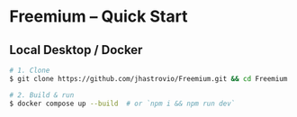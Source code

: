 # Freemium – Quick Start

## Local Desktop / Docker
```bash
# 1. Clone
$ git clone https://github.com/jhastrovio/Freemium.git && cd Freemium

# 2. Build & run
$ docker compose up --build  # or `npm i && npm run dev`
```